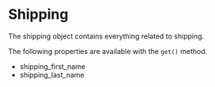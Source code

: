 # Shipping

The shipping object contains everything related to shipping.

The following properties are available with the `get()` method.

* shipping_first_name
* shipping_last_name